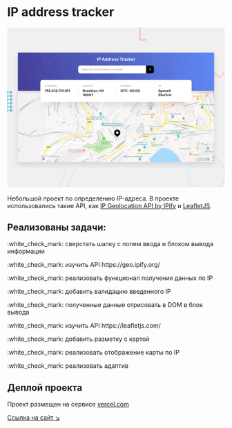 # IP address tracker

![Design preview for the IP address tracker coding challenge](./design/desktop-preview.jpg)

Небольшой проект по определению IP-адреса. В проекте использовались такие API, как [IP Geolocation API by IPify](https://geo.ipify.org/) и [LeafletJS](https://leafletjs.com/).

## Реализованы задачи:
<p>:white_check_mark: сверстать шапку с полем ввода и блоком вывода информации</p>
<p>:white_check_mark: изучить API https://geo.ipify.org/</p>
<p>:white_check_mark: реализовать функционал получения данных по IP</p>
<p>:white_check_mark: добавить валидацию введенного IP</p>
<p>:white_check_mark: полученные данные отрисовать в DOM в блок вывода</p>
<p>:white_check_mark: изучить API https://leafletjs.com/</p>
<p>:white_check_mark: добавить разметку с картой</p>
<p>:white_check_mark: реализовать отображение карты по IP</p>
<p>:white_check_mark: реализовать адаптив</p>

## Деплой проекта

Проект размещен на сервисе [vercel.com](https://vercel.com/)

[Ссылка на сайт :arrow_lower_right:](https://ipfind-three.vercel.app/)

